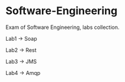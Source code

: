 # Software-Engineering
Exam of Software Engineering, labs collection.

Lab1 -> Soap

Lab2 -> Rest

Lab3 -> JMS

Lab4 -> Amqp
